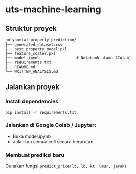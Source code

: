 # uts-machine-learning

## Struktur proyek
```
polynomial-property-prediction/
├── generated_dataset.csv
├── best_property_model.pkl
├── feature_scaler.pkl
├── model.ipynb                # Notebook utama (Colab)
├── requirements.txt
├── README.md
└── WRITTEN_ANALYSIS.md
```

## Jalankan proyek

### Install dependencies

```
pip install -r requirements.txt
```

### Jalankan di Google Colab / Jupyter:
- Buka model.ipynb
- Jalankan semua cell secara berurutan

### Membuat prediksi baru
Gunakan fungsi `predict_price(lt, lb, kt, umur, jarak)`
